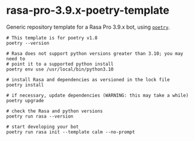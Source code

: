 # rasa-pro-3.9.x-poetry-template

Generic repository template for a Rasa Pro 3.9.x bot, using [`poetry`](https://python-poetry.org/).

```shell
# This template is for poetry v1.8
poetry --version

# Rasa does not support python versions greater than 3.10; you may need to
# point it to a supported python install
poetry env use /usr/local/bin/python3.10

# install Rasa and dependencies as versioned in the lock file
poetry install

# if necessary, update dependencies (WARNING: this may take a while)
poetry upgrade

# check the Rasa and python versions
poetry run rasa --version

# start developing your bot
poetry run rasa init --template calm --no-prompt
```
